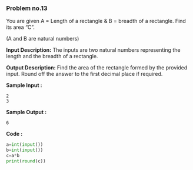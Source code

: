### Problem no.13

You are given A = Length of a rectangle & B = breadth of a rectangle. Find its area “C”.

(A and B are natural numbers)


**Input Description:**
The inputs are two natural numbers representing the length and the breadth of a rectangle.

**Output Description:**
Find the area of the rectangle formed by the provided input. Round off the answer to the first decimal place if required.

**Sample Input :**
```
2
3
```

**Sample Output :**
```
6
```

**Code :**
```python
a=int(input())
b=int(input())
c=a*b
print(round(c))
```
